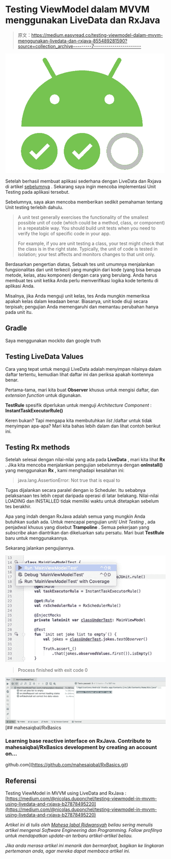 # Testing ViewModel dalam MVVM menggunakan LiveData dan RxJava

> 原文：<https://medium.easyread.co/testing-viewmodel-dalam-mvvm-menggunakan-livedata-dan-rxjava-855489281590?source=collection_archive---------7----------------------->

![](img/30a3f2ba10ae3503e4d5fe36204060da.png)

Setelah berhasil membuat aplikasi sederhana dengan LiveData dan Rxjava di artikel [sebelumnya](https://medium.com/@mahesaiqbal6/mencoba-implementasi-rxjava-pada-aplikasi-android-f606a195b7f1) . Sekarang saya ingin mencoba implementasi Unit Testing pada aplikasi tersebut.

Sebelumnya, saya akan mencoba memberikan sedikit pemahaman tentang Unit testing terlebih dahulu.

> A unit test generally exercises the functionality of the smallest possible unit of code (which could be a method, class, or component) in a repeatable way. You should build unit tests when you need to verify the logic of specific code in your app.
> 
> For example, if you are unit testing a class, your test might check that the class is in the right state. Typically, the unit of code is tested in isolation; your test affects and monitors changes to that unit only.

Berdasarkan pengertian diatas, Sebuah tes unit umumnya menjalankan fungsionalitas dari unit terkecil yang mungkin dari kode (yang bisa berupa metode, kelas, atau komponen) dengan cara yang berulang. Anda harus membuat tes unit ketika Anda perlu memverifikasi logika kode tertentu di aplikasi Anda.

Misalnya, jika Anda menguji unit kelas, tes Anda mungkin memeriksa apakah kelas dalam keadaan benar. Biasanya, unit kode diuji secara terpisah; pengujian Anda memengaruhi dan memantau perubahan hanya pada unit itu.

## Gradle

Saya menggunakan mockito dan google truth

## Testing LiveData Values

Cara yang tepat untuk menguji LiveData adalah menyimpan nilainya dalam daftar tertentu, kemudian lihat daftar ini dan periksa apakah kontennya benar.

Pertama-tama, mari kita buat **Observer** khusus untuk mengisi daftar, dan *extension function* untuk digunakan.

**TestRule** spesifik diperlukan untuk menguji *Architecture Component* : **InstantTaskExecutorRule()**

Keren bukan? Tapi mengapa kita membutuhkan *list* /daftar untuk tidak menyimpan apa-apa? Mari kita bahas lebih dalam dan lihat contoh berikut ini.

## Testing Rx methods

Setelah selesai dengan nilai-nilai yang ada pada **LiveData** , mari kita lihat **Rx** . Jika kita mencoba menjalankan pengujian sebelumnya dengan **onInstall()** yang menggunakan **Rx** , kami menghadapi kesalahan ini:

> java.lang.AssertionError: Not true that is equal to

Tugas dijalankan secara paralel dengan io Scheduler. Itu sebabnya pelaksanaan tes lebih cepat daripada operasi di latar belakang. Nilai-nilai LOADING dan INSTALLED tidak memiliki waktu untuk ditetapkan sebelum tes berakhir.

Apa yang indah dengan RxJava adalah semua yang mungkin Anda butuhkan sudah ada. Untuk mencapai pengujian unit/ *Unit Testing* , ada penjadwal khusus yang disebut **Trampoline** . Semua pekerjaan yang *subscribe* akan diantrikan dan dikeluarkan satu persatu. Mari buat **TestRule** baru untuk menggunakannya.

Sekarang jalankan pengujiannya.

![](img/bc3d6359425f2ff8348feeb6645268bd.png)

> Process finished with exit code 0

![](img/1698a324ba14dbe42e1d528ccb3b5c5b.png)[](https://github.com/mahesaiqbal/RxBasics.git) [## mahesaiqbal/RxBasics

### Learning base reactive interface on RxJava. Contribute to mahesaiqbal/RxBasics development by creating an account on…

github.com](https://github.com/mahesaiqbal/RxBasics.git) 

## Referensi

Testing ViewModel in MVVM using LiveData and RxJava : [https://medium.com/@nicolas.duponchel/testing-viewmodel-in-mvvm-using-livedata-and-rxjava-b27878495220](https://medium.com/@nicolas.duponchel/testing-viewmodel-in-mvvm-using-livedata-and-rxjava-b27878495220)

*Artikel ini di tulis oleh* [*Mahesa Iqbal Ridwansyah*](https://medium.com/u/423a2702de9a?source=post_page-----855489281590--------------------------------) *beliau sering menulis artikel mengenai Software Engineering dan Programming. Follow profilnya untuk mendapatkan update-an terbaru artikel-artikel beliau.*

*Jika anda merasa artikel ini menarik dan bermanfaat, bagikan ke lingkaran pertemanan anda, agar mereka dapat membaca artikel ini.*